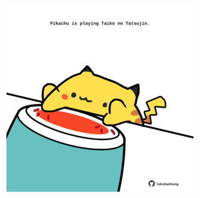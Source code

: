<!-- built at 23/08/2023, 05:00:54 UTC -->
<p align="center">
  <img width="500" height="500" src="./ReadmeImage.svg">
</p>

